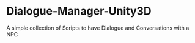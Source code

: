 # Dialogue-Manager-Unity3D
 A simple collection of Scripts to have Dialogue and Conversations with a NPC
